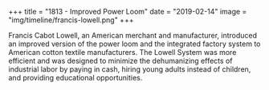 +++
title = "1813 - Improved Power Loom"
date = "2019-02-14"
image = "img/timeline/francis-lowell.png"
+++

Francis Cabot Lowell, an American merchant and manufacturer, introduced an improved version of the power loom and the integrated factory system to American cotton textile manufacturers. The Lowell System was more efficient and was designed to minimize the dehumanizing effects of industrial labor by paying in cash, hiring young adults instead of children, and providing educational opportunities. 

<!--more-->
